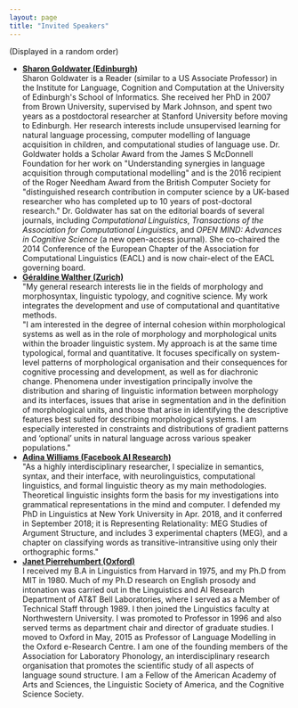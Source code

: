 ```yaml
---
layout: page
title: "Invited Speakers"
---
```


(Displayed in a random order)

- [**Sharon Goldwater (Edinburgh)**][goldwater]  
  Sharon Goldwater is a Reader (similar to a US Associate Professor) in the Institute for Language, Cognition and Computation at the University of Edinburgh's School of Informatics. She received her PhD in 2007 from Brown University, supervised by Mark Johnson, and spent two years as a postdoctoral researcher at Stanford University before moving to Edinburgh. Her research interests include unsupervised learning for natural language processing, computer modelling of language acquisition in children, and computational studies of language use. Dr. Goldwater holds a Scholar Award from the James S McDonnell Foundation for her work on "Understanding synergies in language acquisition through computational modelling" and is the 2016 recipient of the Roger Needham Award from the British Computer Society for "distinguished research contribution in computer science by a UK-based researcher who has completed up to 10 years of post-doctoral research." Dr. Goldwater has sat on the editorial boards of several journals, including *Computational Linguistics*, *Transactions of the Association for Computational Linguistics*, and *OPEN MIND: Advances in Cognitive Science* (a new open-access journal). She co-chaired the 2014 Conference of the European Chapter of the Association for Computational Linguistics (EACL) and is now chair-elect of the EACL governing board.
- [**Géraldine Walther (Zurich)**][walther]  
  "My general research interests lie in the fields of morphology and morphosyntax, linguistic typology, and cognitive science. My work integrates the development and use of computational and quantitative methods.  
  "I am interested in the degree of internal cohesion within morphological systems as well as in the role of morphology and morphological units within the broader linguistic system. My approach is at the same time typological, formal and quantitative. It focuses specifically on system-level patterns of morphological organisation and their consequences for cognitive processing and development, as well as for diachronic change. Phenomena under investigation principally involve the distribution and sharing of linguistic information between morphology and its interfaces, issues that arise in segmentation and in the definition of morphological units, and those that arise in identifying the descriptive features best suited for describing morphological systems. I am especially interested in constraints and distributions of gradient patterns and ‘optional’ units in natural language across various speaker populations."
- [**Adina Williams (Facebook AI Research)**][williams]  
  "As a highly interdisciplinary researcher, I specialize in semantics, syntax, and their interface, with neurolinguistics, computational linguistics, and formal linguistic theory as my main methodologies. Theoretical linguistic insights form the basis for my investigations into grammatical representations in the mind and computer. I defended my PhD in Linguistics at New York University in Apr. 2018, and it conferred in September 2018; it is Representing Relationality: MEG Studies of Argument Structure, and includes 3 experimental chapters (MEG), and a chapter on classifying words as transitive-intransitive using only their orthographic forms."
- [**Janet Pierrehumbert (Oxford)**][pierrehumbert]  
  I received my B.A in Linguistics from Harvard in 1975, and my Ph.D from MIT in 1980. Much of my Ph.D research on English prosody and intonation was carried out in the Linguistics and AI Research Department of AT&T Bell Laboratories, where I served as a Member of Technical Staff through 1989. I then joined the Linguistics faculty at Northwestern University. I was promoted to Professor in 1996 and also served terms as department chair and director of graduate studies. I moved to Oxford in May, 2015 as Professor of Language Modelling in the Oxford e-Research Centre. I am one of the founding members of the Association for Laboratory Phonology, an interdisciplinary research organisation that promotes the scientific study of all aspects of language sound structure. I am a Fellow of the American Academy of Arts and Sciences, the Linguistic Society of America, and the Cognitive Science Society.

<script type="text/javascript">
var ul = document.querySelector('ul');
for (var i = ul.children.length; i >= 0; i--) {
    ul.appendChild(ul.children[Math.random() * i | 0]);
}
</script>

[goldwater]: https://homepages.inf.ed.ac.uk/sgwater/research.html
[williams]: https://wp.nyu.edu/adinawilliams/
[walther]: http://geraldinewalther.net
[pierrehumbert]: http://www.phon.ox.ac.uk/jpierrehumbert/